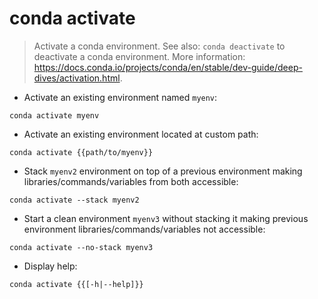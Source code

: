 # conda activate

> Activate a conda environment.
> See also: `conda deactivate` to deactivate a conda environment.
> More information: <https://docs.conda.io/projects/conda/en/stable/dev-guide/deep-dives/activation.html>.

- Activate an existing environment named `myenv`:

`conda activate myenv`

- Activate an existing environment located at custom path:

`conda activate {{path/to/myenv}}`

- Stack `myenv2` environment on top of a previous environment making libraries/commands/variables from both accessible:

`conda activate --stack myenv2`

- Start a clean environment `myenv3` without stacking it making previous environment libraries/commands/variables not accessible:

`conda activate --no-stack myenv3`

- Display help:

`conda activate {{[-h|--help]}}`
